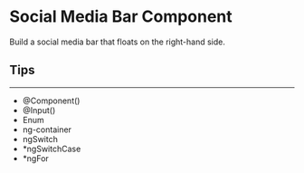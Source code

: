# Social Media Bar Component

Build a social media bar that floats on the right-hand side.

## Tips

---

- @Component()
- @Input()
- Enum
- ng-container
- ngSwitch
- \*ngSwitchCase
- \*ngFor
